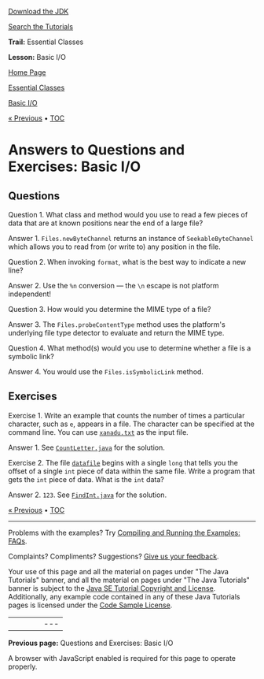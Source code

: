 [Download
the JDK](http://java.sun.com/javase/6/download.jsp)
  
[Search the
Tutorials](../../../search.html)

**Trail:** Essential Classes
  
**Lesson:** Basic I/O

[Home Page](../../../index.html)
>
[Essential Classes](../../index.html)
>
[Basic I/O](../index.html)

[« Previous](../QandE/questions.html) • [TOC](../../TOC.html)

# Answers to Questions and Exercises: Basic I/O

## Questions

Question 1. What class and method would you use to read a few pieces of data that
are at known positions near the end of a large file?

Answer 1. `Files.newByteChannel`
returns an instance of `SeekableByteChannel` which allows you to
read from (or write to) any position in the file.

Question 2. When invoking `format`,
what is the best way to indicate a new line?

Answer 2.
Use the `%n` conversion — the `\n`
escape is not platform independent!

Question 3. How would you determine the MIME type of a file?

Answer 3. The `Files.probeContentType`
method uses the platform's underlying file type detector to evaluate and return
the MIME type.
  

Question 4. What method(s) would you use to determine whether a file is a symbolic link?

Answer 4. You would use the `Files.isSymbolicLink` method.

## Exercises

Exercise 1. Write an example that counts the number of times a particular
character, such as `e`, appears in a file.
The character can be specified at the command line. You can use
[`xanadu.txt`](../examples/xanadu.txt) as the input file.

Answer 1. See
[`CountLetter.java`](CountLetter.java) for the solution.

Exercise 2. The file
[`datafile`](datafile) begins with a single `long` that tells you the offset
of a single `int` piece of data within the same file.
Write a program that gets the `int` piece of data.
What is the `int` data?

Answer 2. `123`. See
[`FindInt.java`](FindInt.java) for the solution.

[« Previous](../QandE/questions.html)
•
[TOC](../../TOC.html)


---

Problems with the examples? Try [Compiling and Running
the Examples: FAQs](../../../information/run-examples.html).
  
Complaints? Compliments? Suggestions? [Give
us your feedback](http://download.oracle.com/javase/feedback.html).

Your use of this page and all the material on pages under "The Java Tutorials" banner,
and all the material on pages under "The Java Tutorials" banner is subject to the [Java SE Tutorial Copyright
and License](../../../information/license.html).
Additionally, any example code contained in any of these Java
Tutorials pages is licensed under the
[Code
Sample License](http://developers.sun.com/license/berkeley_license.html).

|  |  |  |  |  |
| --- | --- | --- | --- | --- |
| |  |  | | --- | --- | | duke image | Oracle logo | | [About Oracle](http://www.oracle.com/us/corporate/index.html) | [Oracle Technology Network](http://www.oracle.com/technology/index.html) | [Terms of Service](https://www.samplecode.oracle.com/servlets/CompulsoryClickThrough?type=TermsOfService) | Copyright © 1995, 2011 Oracle and/or its affiliates. All rights reserved. |

**Previous page:** Questions and Exercises: Basic I/O




A browser with JavaScript enabled is required for this page to operate properly.